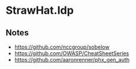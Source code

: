 # StrawHat.Idp

## Notes

- https://github.com/nccgroup/sobelow
- https://github.com/OWASP/CheatSheetSeries
- https://github.com/aaronrenner/phx_gen_auth
